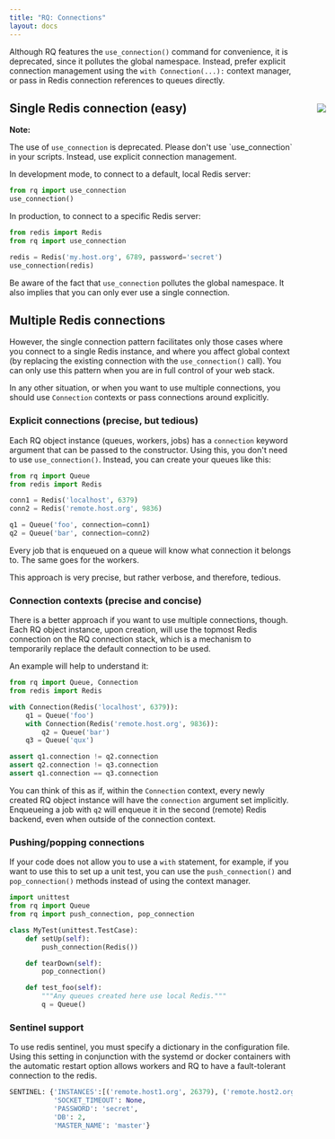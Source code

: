 ```yaml
---
title: "RQ: Connections"
layout: docs
---
```


Although RQ features the `use_connection()` command for convenience, it
is deprecated, since it pollutes the global namespace.  Instead, prefer explicit
connection management using the `with Connection(...):` context manager, or
pass in Redis connection references to queues directly.


## Single Redis connection (easy)

<div class="warning">
    <img style="float: right; margin-right: -60px; margin-top: -38px" src="/img/warning.png" />
    <strong>Note:</strong>
    <p>
        The use of <code>use_connection</code> is deprecated.
        Please don't use `use_connection` in your scripts.
        Instead, use explicit connection management.
    </p>
</div>

In development mode, to connect to a default, local Redis server:

```python
from rq import use_connection
use_connection()
```

In production, to connect to a specific Redis server:

```python
from redis import Redis
from rq import use_connection

redis = Redis('my.host.org', 6789, password='secret')
use_connection(redis)
```

Be aware of the fact that `use_connection` pollutes the global namespace.  It
also implies that you can only ever use a single connection.


## Multiple Redis connections

However, the single connection pattern facilitates only those cases where you
connect to a single Redis instance, and where you affect global context (by
replacing the existing connection with the `use_connection()` call).  You can
only use this pattern when you are in full control of your web stack.

In any other situation, or when you want to use multiple connections, you
should use `Connection` contexts or pass connections around explicitly.


### Explicit connections (precise, but tedious)

Each RQ object instance (queues, workers, jobs) has a `connection` keyword
argument that can be passed to the constructor.  Using this, you don't need to
use `use_connection()`.  Instead, you can create your queues like this:

```python
from rq import Queue
from redis import Redis

conn1 = Redis('localhost', 6379)
conn2 = Redis('remote.host.org', 9836)

q1 = Queue('foo', connection=conn1)
q2 = Queue('bar', connection=conn2)
```

Every job that is enqueued on a queue will know what connection it belongs to.
The same goes for the workers.

This approach is very precise, but rather verbose, and therefore, tedious.


### Connection contexts (precise and concise)

There is a better approach if you want to use multiple connections, though.
Each RQ object instance, upon creation, will use the topmost Redis connection
on the RQ connection stack, which is a mechanism to temporarily replace the
default connection to be used.

An example will help to understand it:

```python
from rq import Queue, Connection
from redis import Redis

with Connection(Redis('localhost', 6379)):
    q1 = Queue('foo')
    with Connection(Redis('remote.host.org', 9836)):
        q2 = Queue('bar')
    q3 = Queue('qux')

assert q1.connection != q2.connection
assert q2.connection != q3.connection
assert q1.connection == q3.connection
```

You can think of this as if, within the `Connection` context, every newly
created RQ object instance will have the `connection` argument set implicitly.
Enqueueing a job with `q2` will enqueue it in the second (remote) Redis
backend, even when outside of the connection context.


### Pushing/popping connections

If your code does not allow you to use a `with` statement, for example, if you
want to use this to set up a unit test, you can use the `push_connection()` and
`pop_connection()` methods instead of using the context manager.

```python
import unittest
from rq import Queue
from rq import push_connection, pop_connection

class MyTest(unittest.TestCase):
    def setUp(self):
        push_connection(Redis())

    def tearDown(self):
        pop_connection()

    def test_foo(self):
        """Any queues created here use local Redis."""
        q = Queue()
```

### Sentinel support

To use redis sentinel, you must specify a dictionary in the configuration file.
Using this setting in conjunction with the systemd or docker containers with the
automatic restart option allows workers and RQ to have a fault-tolerant connection to the redis.

```python
SENTINEL: {'INSTANCES':[('remote.host1.org', 26379), ('remote.host2.org', 26379), ('remote.host3.org', 26379)],
           'SOCKET_TIMEOUT': None,
           'PASSWORD': 'secret',
           'DB': 2,
           'MASTER_NAME': 'master'}
```
